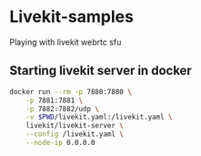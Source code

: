 # Livekit-samples

Playing with livekit webrtc sfu

## Starting livekit server in docker

```bash
docker run --rm -p 7880:7880 \
    -p 7881:7881 \
    -p 7882:7882/udp \
    -v $PWD/livekit.yaml:/livekit.yaml \
    livekit/livekit-server \
    --config /livekit.yaml \
    --node-ip 0.0.0.0
```
